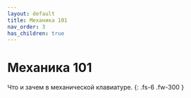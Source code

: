 ```yaml
---
layout: default
title: Механика 101
nav_order: 3
has_children: true
---
```


# Механика 101

Что и зачем в механической клавиатуре.
{: .fs-6 .fw-300 }
